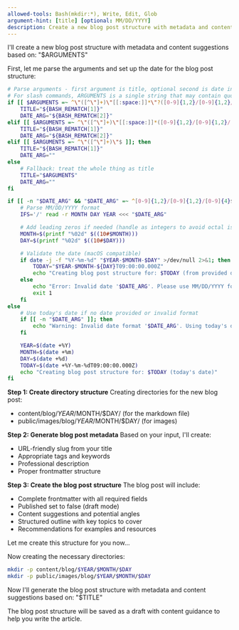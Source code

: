 ```yaml
---
allowed-tools: Bash(mkdir:*), Write, Edit, Glob
argument-hint: [title] [optional: MM/DD/YYYY]
description: Create a new blog post structure with metadata and content suggestions
---
```


I'll create a new blog post structure with metadata and content suggestions based on: "$ARGUMENTS"

First, let me parse the arguments and set up the date for the blog post structure:

```bash
# Parse arguments - first argument is title, optional second is date in MM/DD/YYYY format
# For slash commands, ARGUMENTS is a single string that may contain quoted parts
if [[ $ARGUMENTS =~ ^\"([^\"]+)\"[[:space:]]*\"?([0-9]{1,2}/[0-9]{1,2}/[0-9]{4})\"?$ ]]; then
    TITLE="${BASH_REMATCH[1]}"
    DATE_ARG="${BASH_REMATCH[2]}"
elif [[ $ARGUMENTS =~ ^\"([^\"]+)\"[[:space:]]*([0-9]{1,2}/[0-9]{1,2}/[0-9]{4})$ ]]; then
    TITLE="${BASH_REMATCH[1]}"
    DATE_ARG="${BASH_REMATCH[2]}"
elif [[ $ARGUMENTS =~ ^\"([^\"]+)\"$ ]]; then
    TITLE="${BASH_REMATCH[1]}"
    DATE_ARG=""
else
    # Fallback: treat the whole thing as title
    TITLE="$ARGUMENTS"
    DATE_ARG=""
fi

if [[ -n "$DATE_ARG" && "$DATE_ARG" =~ ^[0-9]{1,2}/[0-9]{1,2}/[0-9]{4}$ ]]; then
    # Parse MM/DD/YYYY format
    IFS='/' read -r MONTH DAY YEAR <<< "$DATE_ARG"

    # Add leading zeros if needed (handle as integers to avoid octal issues)
    MONTH=$(printf "%02d" $((10#$MONTH)))
    DAY=$(printf "%02d" $((10#$DAY)))

    # Validate the date (macOS compatible)
    if date -j -f "%Y-%m-%d" "$YEAR-$MONTH-$DAY" >/dev/null 2>&1; then
        TODAY="$YEAR-$MONTH-${DAY}T09:00:00.000Z"
        echo "Creating blog post structure for: $TODAY (from provided date: $DATE_ARG)"
    else
        echo "Error: Invalid date '$DATE_ARG'. Please use MM/DD/YYYY format with a valid date."
        exit 1
    fi
else
    # Use today's date if no date provided or invalid format
    if [[ -n "$DATE_ARG" ]]; then
        echo "Warning: Invalid date format '$DATE_ARG'. Using today's date instead. Please use MM/DD/YYYY format."
    fi

    YEAR=$(date +%Y)
    MONTH=$(date +%m)
    DAY=$(date +%d)
    TODAY=$(date +%Y-%m-%dT09:00:00.000Z)
    echo "Creating blog post structure for: $TODAY (today's date)"
fi
```

**Step 1: Create directory structure**
Creating directories for the new blog post:
- content/blog/$YEAR/$MONTH/$DAY/ (for the markdown file)
- public/images/blog/$YEAR/$MONTH/$DAY/ (for images)

**Step 2: Generate blog post metadata**
Based on your input, I'll create:
- URL-friendly slug from your title
- Appropriate tags and keywords
- Professional description
- Proper frontmatter structure

**Step 3: Create the blog post structure**
The blog post will include:
- Complete frontmatter with all required fields
- Published set to false (draft mode)
- Content suggestions and potential angles
- Structured outline with key topics to cover
- Recommendations for examples and resources

Let me create this structure for you now...

Now creating the necessary directories:

```bash
mkdir -p content/blog/$YEAR/$MONTH/$DAY
mkdir -p public/images/blog/$YEAR/$MONTH/$DAY
```

Now I'll generate the blog post structure with metadata and content suggestions based on: "$TITLE"

The blog post structure will be saved as a draft with content guidance to help you write the article.